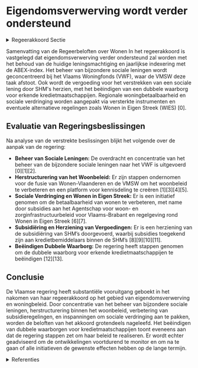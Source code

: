 # Eigendomsverwerving wordt verder ondersteund

<details>
        <summary>Regeerakkoord Sectie </summary>
        <p>4.2.2 Eigendomsverwerving wordt verder ondersteund Vlaanderen wordt gekenmerkt door een hoog eigenaarsaandeel van meer dan 70%. Een eigen woning hebben is dan ook voor veel burgers een belangrijke vorm van sparen en geeft in hoge mate woonzekerheid. Voor de bijzondere sociale leningen wordt de komende vijf jaar de huidige lenings-machtiging verder aangehouden en jaar-lijks geïndexeerd met de ABEX-index. Het beheer van de bijzondere sociale leningen wordt geconcentreerd bij het Vlaams Woningfonds. De VMSW stoot deze taak af. De vergoeding die SHM’s ontvangen voor het verstrekken van een sociale lening wordt herbekeken in functie van het bekomen van een marktconforme prijs in verhouding tot het werk. Het Vlaams gewest stopt met het geven van een dubbele waarborg aan de erkende kredietmaatschappijen. Zowel de hypothe-caire kredieten die ze verstrekken als de funding die ze hiervoor moeten opnemen, worden niet langer gewaarborgd. De VGW wordt ondergebracht bij het VWF en er wordt nagegaan of de Vlaamse overheid deze verzekering nog wel moet uitbesteden aan een verzekeraar. Voor regio’s waar de betaalbaarheid van het wonen in het gedrang komt en sociale verdringing een probleem vormt, versterken we de instrumenten, al dan niet via een alternatieve regeling rond wonen in eigen streek (WIES). </p>
        </details> 

Samenvatting van de Regeerbeloften over Wonen
In het regeerakkoord is vastgelegd dat eigendomsverwerving verder ondersteund zal worden met het behoud van de huidige leningsmachtiging en jaarlijkse indexering met de ABEX-index. Het beheer van bijzondere sociale leningen wordt geconcentreerd bij het Vlaams Woningfonds (VWF), waar de VMSW deze taak afstoot. Ook wordt de vergoeding voor het verstrekken van een sociale lening door SHM's herzien, met het beëindigen van een dubbele waarborg voor erkende kredietmaatschappijen. Regionale woningbetaalbaarheid en sociale verdringing worden aangepakt via versterkte instrumenten en eventuele alternatieve regelingen zoals Wonen in Eigen Streek (WIES) \[0\].

## Evaluatie van Regeringsbeslissingen
Na analyse van de verstrekte beslissingen blijkt het volgende over de aanpak van de regering:

- **Beheer van Sociale Leningen:** De overdracht en concentratie van het beheer van de bijzondere sociale leningen naar het VWF is uitgevoerd \[0\]\[1\]\[2\].
- **Herstructurering van het Woonbeleid:** Er zijn stappen ondernomen voor de fusie van Wonen-Vlaanderen en de VMSW om het woonbeleid te verbeteren en een platform voor kennisdeling te creëren \[1\]\[3\]\[4\]\[5\].
- **Sociale Verdringing en Wonen in Eigen Streek:** Er is een initiatief genomen om de betaalbaarheid van wonen te verbeteren, met name door subsidies aan het Agentschap voor woon- en zorginfrastructuurbeleid voor Vlaams-Brabant en regelgeving rond Wonen in Eigen Streek \[6\]\[7\].
- **Subsidiëring en Herziening van Vergoedingen:** Er is een herziening van de subsidiëring van SHM’s doorgevoerd, waarbij subsidies toegekend zijn aan kredietbemiddelaars binnen de SHM’s \[8\]\[9\]\[10\]\[11\].
- **Beëindigen Dubbele Waarborg:** De regering heeft stappen genomen om de dubbele waarborg voor erkende kredietmaatschappijen te beëindigen \[12\]\[13\].

## Conclusie
De Vlaamse regering heeft substantiële vooruitgang geboekt in het nakomen van haar regeerakkoord op het gebied van eigendomsverwerving en woningbeleid. Door concentratie van het beheer van bijzondere sociale leningen, herstructurering binnen het woonbeleid, verbetering van subsidieregelingen, en inspanningen om sociale verdringing aan te pakken, worden de beloften van het akkoord grotendeels nageleefd. Het beëindigen van dubbele waarborgen voor kredietmaatschappijen toont eveneens aan dat de regering stappen zet om haar beleid te realiseren. Er wordt echter geadviseerd om de ontwikkelingen voortdurend te monitor en om na te gaan of alle initiatieven de gewenste effecten hebben op de lange termijn.

<details>
        <summary> Referenties</summary>
        **[\[0\]](https://beslissingenvlaamseregering.vlaanderen.be/?search=Erkenning%20woonmaatschappijen%20als%20kredietbemiddelaar%20van%20het%20Vlaams%20Woningfonds%20bij%20toekenning%20bijzondere%20sociale%20leningen&dateOption=select&startDate=2023-08-31T08%3A00%3A00Z&endDate=2023-08-31T08%3A00%3A00Z)** : **(2023-08-31)** Erkenning woonmaatschappijen als kredietbemiddelaar van het Vlaams Woningfonds bij toekenning bijzondere sociale leningen 

**[\[1\]](https://beslissingenvlaamseregering.vlaanderen.be/?search=Herstructurering%20beleidsveld%20Wonen%3A%20ontwerpdecreet&dateOption=select&startDate=2022-03-18T09%3A00%3A00Z&endDate=2022-03-18T09%3A00%3A00Z)** : **(2022-03-18)** Herstructurering beleidsveld Wonen: ontwerpdecreet 

**[\[2\]](https://beslissingenvlaamseregering.vlaanderen.be/?search=Vlaams%20Woningfonds%3A%20voordracht%20leden%20raad%20van%20bestuur%20en%20vervanging%20regeringscommissarissen&dateOption=select&startDate=2023-06-16T08%3A00%3A00Z&endDate=2023-06-16T08%3A00%3A00Z)** : **(2023-06-16)** Vlaams Woningfonds: voordracht leden raad van bestuur en vervanging regeringscommissarissen 

**[\[3\]](https://beslissingenvlaamseregering.vlaanderen.be/?search=Herstructurering%20beleidsveld%20Wonen%3A%20ontwerpdecreet&dateOption=select&startDate=2022-06-03T08%3A00%3A00Z&endDate=2022-06-03T08%3A00%3A00Z)** : **(2022-06-03)** Herstructurering beleidsveld Wonen: ontwerpdecreet 

**[\[4\]](https://beslissingenvlaamseregering.vlaanderen.be/?search=Overdracht%20personeelsleden%20Vlaamse%20Maatschappij%20voor%20Sociaal%20Wonen%20%28VMSW%29%20aan%20agentschap%20Wonen-Vlaanderen&dateOption=select&startDate=2022-12-16T09%3A00%3A00Z&endDate=2022-12-16T09%3A00%3A00Z)** : **(2022-12-16)** Overdracht personeelsleden Vlaamse Maatschappij voor Sociaal Wonen (VMSW) aan agentschap Wonen-Vlaanderen 

**[\[5\]](https://beslissingenvlaamseregering.vlaanderen.be/?search=Uitvoeringsbesluit%20bij%20decreet%20met%20diverse%20maatregelen%20rond%20de%20herstructurering%20van%20het%20beleidsveld%20wonen%20&dateOption=select&startDate=2022-11-10T07%3A00%3A00Z&endDate=2022-11-10T07%3A00%3A00Z)** : **(2022-11-10)** Uitvoeringsbesluit bij decreet met diverse maatregelen rond de herstructurering van het beleidsveld wonen  

**[\[6\]](https://beslissingenvlaamseregering.vlaanderen.be/?search=Werkings-%20en%20investeringssubsidie%20Agentschap%20voor%20woon-%20en%20zorginfrastructuurbeleid%20voor%20Vlaams-Brabant%20voor%20ondersteuning%20Wonen%20in%20Eigen%20Streek&dateOption=select&startDate=2023-12-15T09%3A00%3A00Z&endDate=2023-12-15T09%3A00%3A00Z)** : **(2023-12-15)** Werkings- en investeringssubsidie Agentschap voor woon- en zorginfrastructuurbeleid voor Vlaams-Brabant voor ondersteuning Wonen in Eigen Streek 

**[\[7\]](https://beslissingenvlaamseregering.vlaanderen.be/?search=Decreet%20wonen%20in%20eigen%20streek%3A%20uitvoeringsbesluit&dateOption=select&startDate=2023-09-29T08%3A00%3A00Z&endDate=2023-09-29T08%3A00%3A00Z)** : **(2023-09-29)** Decreet wonen in eigen streek: uitvoeringsbesluit 

**[\[8\]](https://beslissingenvlaamseregering.vlaanderen.be/?search=Sociale%20huisvestingsmaatschappijen%3A%20subsidie%20voor%20kredietbemiddeling%20bij%20toekenning%20bijzondere%20sociale%20leningen&dateOption=select&startDate=2022-12-16T09%3A00%3A00Z&endDate=2022-12-16T09%3A00%3A00Z)** : **(2022-12-16)** Sociale huisvestingsmaatschappijen: subsidie voor kredietbemiddeling bij toekenning bijzondere sociale leningen 

**[\[9\]](https://beslissingenvlaamseregering.vlaanderen.be/?search=Sociale%20huisvestingsmaatschappijen%3A%20bemiddelingsvergoeding%20sociale%20leningen&dateOption=select&startDate=2021-04-02T08%3A00%3A00Z&endDate=2021-04-02T08%3A00%3A00Z)** : **(2021-04-02)** Sociale huisvestingsmaatschappijen: bemiddelingsvergoeding sociale leningen 

**[\[10\]](https://beslissingenvlaamseregering.vlaanderen.be/?search=Sociale%20huisvestingsmaatschappijen%20%28SHM%E2%80%99s%29%3A%20aanvullende%20subsidie%20kosten%20externe%20bijstand&dateOption=select&startDate=2020-06-19T08%3A00%3A00Z&endDate=2020-06-19T08%3A00%3A00Z)** : **(2020-06-19)** Sociale huisvestingsmaatschappijen (SHM’s): aanvullende subsidie kosten externe bijstand 

**[\[11\]](https://beslissingenvlaamseregering.vlaanderen.be/?search=Sociale%20huisvestingsmaatschappijen%20%28SHM%E2%80%99s%29%3A%20aanvullende%20subsidie%20kosten%20externe%20bijstand&dateOption=select&startDate=2020-04-24T08%3A00%3A00Z&endDate=2020-04-24T08%3A00%3A00Z)** : **(2020-04-24)** Sociale huisvestingsmaatschappijen (SHM’s): aanvullende subsidie kosten externe bijstand 

**[\[12\]](https://beslissingenvlaamseregering.vlaanderen.be/?search=Dubbele%20waarborg%20en%20erkenning%20erkende%20kredietmaatschappijen%3A%20wijziging%20besluit%20Vlaamse%20Codex%20Wonen&dateOption=select&startDate=2021-12-17T09%3A00%3A00Z&endDate=2021-12-17T09%3A00%3A00Z)** : **(2021-12-17)** Dubbele waarborg en erkenning erkende kredietmaatschappijen: wijziging besluit Vlaamse Codex Wonen 

**[\[13\]](https://beslissingenvlaamseregering.vlaanderen.be/?search=Dubbele%20waarborg%20en%20erkenning%20erkende%20kredietmaatschappijen%3A%20wijziging%20besluit%20Vlaamse%20Codex%20Wonen&dateOption=select&startDate=2022-02-04T09%3A00%3A00Z&endDate=2022-02-04T09%3A00%3A00Z)** : **(2022-02-04)** Dubbele waarborg en erkenning erkende kredietmaatschappijen: wijziging besluit Vlaamse Codex Wonen 
        </details> 

